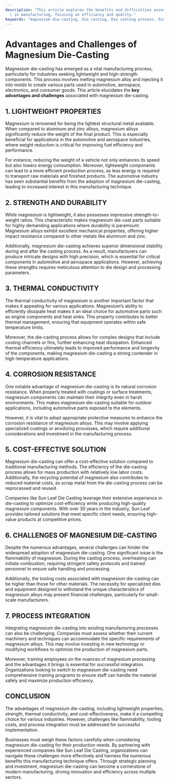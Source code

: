 ```yaml
---
description: "This article explores the benefits and difficulties associated with magnesium die-casting\
  \ in manufacturing, focusing on efficiency and quality."
keywords: "magnesium die-casting, die casting, Die casting process, Die-cast aluminum"
---
```

# Advantages and Challenges of Magnesium Die-Casting

Magnesium die-casting has emerged as a vital manufacturing process, particularly for industries seeking lightweight and high-strength components. This process involves melting magnesium alloy and injecting it into molds to create various parts used in automotive, aerospace, electronics, and consumer goods. This article elucidates the **key advantages and challenges** associated with magnesium die-casting.

## 1. LIGHTWEIGHT PROPERTIES

Magnesium is renowned for being the lightest structural metal available. When compared to aluminum and zinc alloys, magnesium alloys significantly reduce the weight of the final product. This is especially beneficial for applications in the automotive and aerospace industries, where weight reduction is critical for improving fuel efficiency and performance. 

For instance, reducing the weight of a vehicle not only enhances its speed but also lowers energy consumption. Moreover, lightweight components can lead to a more efficient production process, as less energy is required to transport raw materials and finished products. The automotive industry has seen substantial benefits from the adoption of magnesium die-casting, leading to increased interest in this manufacturing technique.

## 2. STRENGTH AND DURABILITY

While magnesium is lightweight, it also possesses impressive strength-to-weight ratios. This characteristic makes magnesium die-cast parts suitable for highly demanding applications where durability is paramount. Magnesium alloys exhibit excellent mechanical properties, offering higher impact resistance compared to other metals like aluminum and zinc. 

Additionally, magnesium die-casting achieves superior dimensional stability during and after the casting process. As a result, manufacturers can produce intricate designs with high precision, which is essential for critical components in automotive and aerospace applications. However, achieving these strengths requires meticulous attention to die design and processing parameters.

## 3. THERMAL CONDUCTIVITY

The thermal conductivity of magnesium is another important factor that makes it appealing for various applications. Magnesium’s ability to efficiently dissipate heat makes it an ideal choice for automotive parts such as engine components and heat sinks. This property contributes to better thermal management, ensuring that equipment operates within safe temperature limits.

Moreover, the die-casting process allows for complex designs that include cooling channels or fins, further enhancing heat dissipation. Enhanced thermal efficiency ultimately leads to improved performance and longevity of the components, making magnesium die-casting a strong contender in high-temperature applications.

## 4. CORROSION RESISTANCE

One notable advantage of magnesium die-casting is its natural corrosion resistance. When properly treated with coatings or surface treatments, magnesium components can maintain their integrity even in harsh environments. This makes magnesium die-casting suitable for outdoor applications, including automotive parts exposed to the elements.

However, it is vital to adopt appropriate protective measures to enhance the corrosion resistance of magnesium alloys. This may involve applying specialized coatings or anodizing processes, which require additional considerations and investment in the manufacturing process.

## 5. COST-EFFECTIVE SOLUTION

Magnesium die-casting can offer a cost-effective solution compared to traditional manufacturing methods. The efficiency of the die-casting process allows for mass production with relatively low labor costs. Additionally, the recycling potential of magnesium also contributes to reduced material costs, as scrap metal from the die-casting process can be reprocessed and reused.

Companies like Sun Leaf Die Casting leverage their extensive experience in die-casting to optimize cost-efficiency while producing high-quality magnesium components. With over 30 years in the industry, Sun Leaf provides tailored solutions that meet specific client needs, ensuring high-value products at competitive prices.

## 6. CHALLENGES OF MAGNESIUM DIE-CASTING

Despite the numerous advantages, several challenges can hinder the widespread adoption of magnesium die-casting. One significant issue is the flammability of magnesium. During the casting process, overheating can initiate combustion, requiring stringent safety protocols and trained personnel to ensure safe handling and processing.

Additionally, the tooling costs associated with magnesium die-casting can be higher than those for other materials. The necessity for specialized dies and equipment designed to withstand the unique characteristics of magnesium alloys may present financial challenges, particularly for small-scale manufacturers.

## 7. PROCESS INTEGRATION

Integrating magnesium die-casting into existing manufacturing processes can also be challenging. Companies must assess whether their current machinery and techniques can accommodate the specific requirements of magnesium alloys. This may involve investing in new technology or modifying workflows to optimize the production of magnesium parts.

Moreover, training employees on the nuances of magnesium processing and the advantages it brings is essential for successful integration. Organizations looking to switch to magnesium die-casting need comprehensive training programs to ensure staff can handle the material safely and maximize production efficiency.

## CONCLUSION

The advantages of magnesium die-casting, including lightweight properties, strength, thermal conductivity, and cost-effectiveness, make it a compelling choice for various industries. However, challenges like flammability, tooling costs, and process integration must be addressed for successful implementation. 

Businesses must weigh these factors carefully when considering magnesium die-casting for their production needs. By partnering with experienced companies like Sun Leaf Die Casting, organizations can navigate these challenges more effectively and harness the numerous benefits this manufacturing technique offers. Through strategic planning and investment, magnesium die-casting can become a cornerstone of modern manufacturing, driving innovation and efficiency across multiple sectors.
